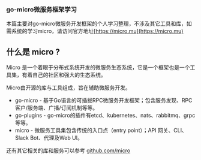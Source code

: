 ### go-micro微服务框架学习

本篇主要对go-micro微服务开发框架的个人学习整理，不涉及其它工具和库，如需系统的学习micro，请访问官方地址[https://micro.mu](https://micro.mu)

## 什么是 micro ?

Micro 是一个着眼于分布式系统开发的微服务生态系统，它是一个框架也是一个工具集，有着自己的社区和强大的生态系统。

Micro由开源的库与工具组成，旨在辅助微服务开发。
- go-micro - 基于Go语言的可插拔RPC微服务开发框架；包含服务发现、RPC客户/服务端、广播/订阅机制等等。
- go-plugins - go-micro的插件有etcd、kubernetes、nats、rabbitmq、grpc等等。
- micro - 微服务工具集包含传统的入口点（entry point）；API 网关、CLI、Slack Bot、代理及Web UI。  

还有其它相关的库和服务可以参考 [github.com/micro](https://github.com/micro)



